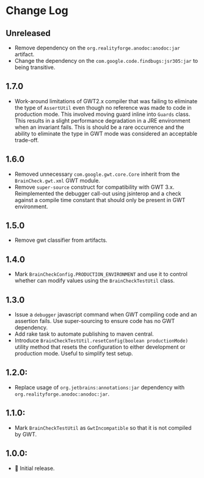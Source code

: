 # Change Log

## Unreleased

* Remove dependency on the `org.realityforge.anodoc:anodoc:jar` artifact.
* Change the dependency on the `com.google.code.findbugs:jsr305:jar` to being transitive.

## 1.7.0

* Work-around limitations of GWT2.x compiler that was failing to eliminate the type of `AssertUtil`
  even though no reference was made to code in production mode. This involved moving guard inline
  into `Guards` class. This results in a slight performance degradation in a JRE environment when
  an invariant fails. This is should be a rare occurrence and the ability to eliminate the type in
  GWT mode was considered an acceptable trade-off.

## 1.6.0

* Removed unnecessary `com.google.gwt.core.Core` inherit from the `BrainCheck.gwt.xml` GWT module.
* Remove `super-source` construct for compatibility with GWT 3.x. Reimplemented the debugger call-out
  using jsinterop and a check against a compile time constant that should only be present in GWT
  environment.

## 1.5.0

* Remove gwt classifier from artifacts.

## 1.4.0

* Mark `BrainCheckConfig.PRODUCTION_ENVIRONMENT` and use it to control whether can modify values
  using the `BrainCheckTestUtil` class.

## 1.3.0

* Issue a `debugger` javascript command when GWT compiling code and an assertion fails. Use super-sourcing to
  ensure code has no GWT dependency.
* Add rake task to automate publishing to maven central.
* Introduce `BrainCheckTestUtil.resetConfig(boolean productionMode)` utility method that resets the configuration
  to either development or production mode. Useful to simplify test setup.

## 1.2.0:

* Replace usage of `org.jetbrains:annotations:jar` dependency with `org.realityforge.anodoc:anodoc:jar`.

## 1.1.0:

* Mark `BrainCheckTestUtil` as `GwtIncompatible` so that it is not compiled by GWT.

## 1.0.0:

* 🎉 Initial release.

